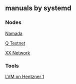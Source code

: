 ## manuals by systemd

### Nodes

[Namada](https://github.com/systemd-run/manuals/tree/main/namada)

[Q Testnet](https://github.com/systemd-run/manuals/tree/main/q-testnet)

[XX Network](https://github.com/ryssroad/xx-network/tree/9d26f92743bcd9f35102d5abccd161525e6bbac6)

### Tools
[LVM on Hentzner 1](https://github.com/ryssroad/lvm-on-hetzner/tree/22538730fbc442d01d28d9fad09c363e51f895e2)
